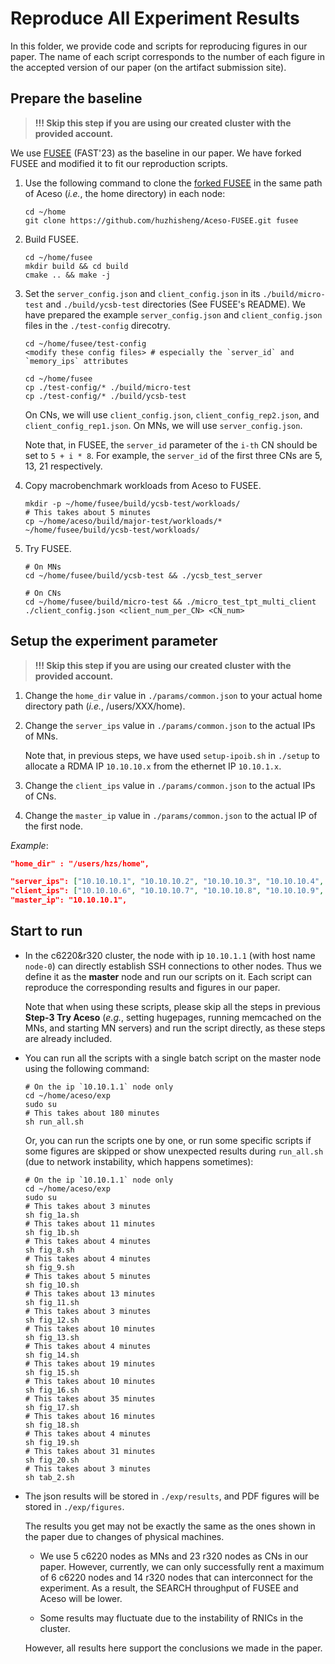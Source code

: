 # Reproduce All Experiment Results

In this folder, we provide code and scripts for reproducing figures in our paper.
The name of each script corresponds to the number of each figure in the accepted version of our paper (on the artifact submission site).

## Prepare the baseline

> **!!! Skip this step if you are using our created cluster with the provided account.**

We use [FUSEE](https://github.com/dmemsys/FUSEE) (FAST'23) as the baseline in our paper. We have forked FUSEE and modified it to fit our reproduction scripts. 

1. Use the following command to clone the [forked FUSEE](https://github.com/huzhisheng/Aceso-FUSEE) in the same path of Aceso (*i.e.*, the home directory) in each node:
    ```shell
    cd ~/home
    git clone https://github.com/huzhisheng/Aceso-FUSEE.git fusee
    ```

2. Build FUSEE.
    ```shell
    cd ~/home/fusee
    mkdir build && cd build
    cmake .. && make -j
    ```

3. Set the `server_config.json` and `client_config.json` in its `./build/micro-test` and `./build/ycsb-test` directories (See FUSEE's README). We have prepared the example `server_config.json` and `client_config.json` files in the `./test-config` direcotry.
    ```shell
    cd ~/home/fusee/test-config
    <modify these config files> # especially the `server_id` and `memory_ips` attributes
    
    cd ~/home/fusee
    cp ./test-config/* ./build/micro-test
    cp ./test-config/* ./build/ycsb-test
    ```

    On CNs, we will use `client_config.json`, `client_config_rep2.json`, and `client_config_rep1.json`. On MNs, we will use `server_config.json`.

    Note that, in FUSEE, the `server_id` parameter of the `i-th` CN should be set to `5 + i * 8`. For example, the `server_id` of the first three CNs are 5, 13, 21 respectively.

4. Copy macrobenchmark workloads from Aceso to FUSEE.
    ```shell
    mkdir -p ~/home/fusee/build/ycsb-test/workloads/
    # This takes about 5 minutes
    cp ~/home/aceso/build/major-test/workloads/* ~/home/fusee/build/ycsb-test/workloads/
    ```

5. Try FUSEE.
    ```shell
    # On MNs
    cd ~/home/fusee/build/ycsb-test && ./ycsb_test_server
    ```

    ```shell
    # On CNs
    cd ~/home/fusee/build/micro-test && ./micro_test_tpt_multi_client ./client_config.json <client_num_per_CN> <CN_num>
    ```

## Setup the experiment parameter

> **!!! Skip this step if you are using our created cluster with the provided account.**

1. Change the `home_dir` value in `./params/common.json` to your actual home directory path (*i.e.*, /users/XXX/home).

2. Change the `server_ips` value in `./params/common.json` to the actual IPs of MNs. 

    Note that, in previous steps, we have used `setup-ipoib.sh` in `./setup` to allocate a RDMA IP `10.10.10.x`  from the ethernet IP `10.10.1.x`.

3. Change the `client_ips` value in `./params/common.json` to the actual IPs of CNs.

4. Change the `master_ip` value in `./params/common.json` to the actual IP of the first node.

*Example*:
```json
"home_dir" : "/users/hzs/home",

"server_ips": ["10.10.10.1", "10.10.10.2", "10.10.10.3", "10.10.10.4", "10.10.10.5"],
"client_ips": ["10.10.10.6", "10.10.10.7", "10.10.10.8", "10.10.10.9", "10.10.10.10", "10.10.10.11", "10.10.10.12", "10.10.10.13", "10.10.10.14", "10.10.10.15", "10.10.10.16", "10.10.10.17", "10.10.10.18", "10.10.10.19", "10.10.10.20"],
"master_ip": "10.10.10.1",
```


## Start to run

* In the c6220&r320 cluster, the node with ip `10.10.1.1` (with host name `node-0`) can directly establish SSH connections to other nodes. Thus we define it as the **master** node and run our scripts on it. Each script can reproduce the corresponding results and figures in our paper.

    Note that when using these scripts, please skip all the steps in previous **Step-3 Try Aceso** (*e.g.*, setting hugepages, running memcached on the MNs, and starting MN servers) and run the script directly, as these steps are already included.

*   You can run all the scripts with a single batch script on the master node using the following command:

    ```shell
    # On the ip `10.10.1.1` node only
    cd ~/home/aceso/exp
    sudo su
    # This takes about 180 minutes
    sh run_all.sh
    ```

    Or, you can run the scripts one by one, or run some specific scripts if some figures are skipped or show unexpected results during `run_all.sh` (due to network instability, which happens sometimes):

    ```shell
    # On the ip `10.10.1.1` node only
    cd ~/home/aceso/exp
    sudo su
    # This takes about 3 minutes
    sh fig_1a.sh
    # This takes about 11 minutes
    sh fig_1b.sh
    # This takes about 4 minutes
    sh fig_8.sh
    # This takes about 4 minutes
    sh fig_9.sh
    # This takes about 5 minutes
    sh fig_10.sh
    # This takes about 13 minutes
    sh fig_11.sh
    # This takes about 3 minutes
    sh fig_12.sh
    # This takes about 10 minutes
    sh fig_13.sh
    # This takes about 4 minutes
    sh fig_14.sh
    # This takes about 19 minutes
    sh fig_15.sh
    # This takes about 10 minutes
    sh fig_16.sh
    # This takes about 35 minutes
    sh fig_17.sh
    # This takes about 16 minutes
    sh fig_18.sh
    # This takes about 4 minutes
    sh fig_19.sh
    # This takes about 31 minutes
    sh fig_20.sh
    # This takes about 3 minutes
    sh tab_2.sh
    ```

* The json results will be stored in `./exp/results`, and PDF figures will be stored in `./exp/figures`.

    The results you get may not be exactly the same as the ones shown in the paper due to changes of physical machines.

    - We use 5 c6220 nodes as MNs and 23 r320 nodes as CNs in our paper. However, currently, we can only successfully rent a maximum of 6 c6220 nodes and 14 r320 nodes that can interconnect for the experiment. As a result, the SEARCH throughput of FUSEE and Aceso will be lower.

    - Some results may fluctuate due to the instability of RNICs in the cluster.

    However, all results here support the conclusions we made in the paper.
